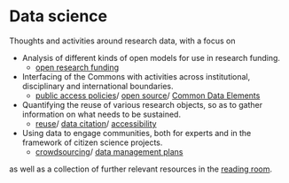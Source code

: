 # Data science
Thoughts and activities around research data, with a focus on
* Analysis of different kinds of open models for use in research funding.
  * [open research funding](https://github.com/Daniel-Mietchen/datascience/blob/master/open-research-funding.md)
* Interfacing of the Commons with activities across institutional, disciplinary and international boundaries.
    * [public access policies](https://github.com/Daniel-Mietchen/datascience/blob/master/public-access-policies.md)/ [open source](https://github.com/Daniel-Mietchen/datascience/blob/master/open-source.md)/ [Common Data Elements](https://github.com/Daniel-Mietchen/datascience/blob/master/common-data-elements.md)
* Quantifying the reuse of various research objects, so as to gather information on what needs to be sustained.
    * [reuse](https://github.com/Daniel-Mietchen/datascience/blob/master/reuse.md)/ [data citation](https://github.com/Daniel-Mietchen/datascience/blob/master/data-citation.md)/  [accessibility](https://github.com/Daniel-Mietchen/datascience/blob/master/web-accessibility.md)
* Using data to engage communities, both for experts and in the framework of citizen science projects.
  * [crowdsourcing](https://github.com/Daniel-Mietchen/datascience/blob/master/crowdsourcing.md)/ [data management plans](https://github.com/Daniel-Mietchen/datascience/blob/master/data-management-plans.md)

as well as a collection of further relevant resources in the [reading room](https://github.com/Daniel-Mietchen/datascience/blob/master/reading-room.md).
